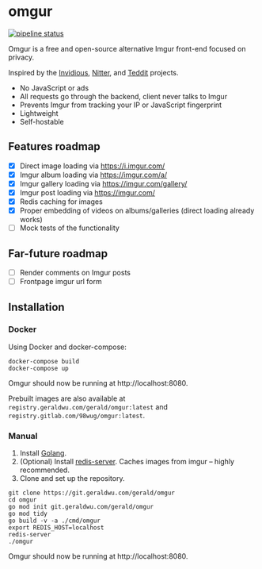 # omgur

[![pipeline status](https://git.geraldwu.com/gerald/omgur/badges/master/pipeline.svg)](https://git.geraldwu.com/gerald/omgur/-/commits/master) 

Omgur is a free and open-source alternative Imgur front-end focused on privacy.

Inspired by the [Invidious](https://github.com/iv-org/invidious), [Nitter](https://github.com/zedeus/nitter), and [Teddit](https://github.com/teddit-net/teddit) projects.

- No JavaScript or ads
- All requests go through the backend, client never talks to Imgur
- Prevents Imgur from tracking your IP or JavaScript fingerprint
- Lightweight
- Self-hostable

## Features roadmap

- [x] Direct image loading via https://i.imgur.com/
- [x] Imgur album loading via https://imgur.com/a/
- [x] Imgur gallery loading via https://imgur.com/gallery/
- [x] Imgur post loading via https://imgur.com/
- [x] Redis caching for images
- [x] Proper embedding of videos on albums/galleries (direct loading already works)
- [ ] Mock tests of the functionality

## Far-future roadmap

- [ ] Render comments on Imgur posts
- [ ] Frontpage imgur url form

## Installation

### Docker

Using Docker and docker-compose:

```
docker-compose build
docker-compose up
```

Omgur should now be running at http://localhost:8080.

Prebuilt images are also available at `registry.geraldwu.com/gerald/omgur:latest` and `registry.gitlab.com/98wug/omgur:latest`.

### Manual

1. Install [Golang](https://golang.org/).
1. (Optional) Install [redis-server](https://redis.io/).
Caches images from imgur – highly recommended.
1. Clone and set up the repository.
```
git clone https://git.geraldwu.com/gerald/omgur
cd omgur
go mod init git.geraldwu.com/gerald/omgur
go mod tidy
go build -v -a ./cmd/omgur
export REDIS_HOST=localhost
redis-server
./omgur
```

Omgur should now be running at http://localhost:8080.
